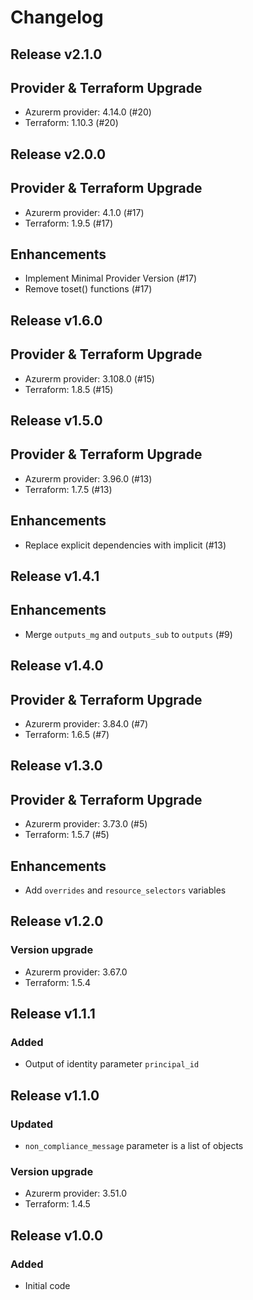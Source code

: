 # Changelog

## Release v2.1.0

## Provider & Terraform Upgrade
- Azurerm provider: 4.14.0 (#20)
- Terraform: 1.10.3 (#20)
   
## Release v2.0.0

## Provider & Terraform Upgrade
- Azurerm provider: 4.1.0 (#17)
- Terraform: 1.9.5 (#17)
## Enhancements
- Implement Minimal Provider Version (#17)
- Remove toset() functions (#17)
   
## Release v1.6.0

## Provider & Terraform Upgrade
- Azurerm provider: 3.108.0 (#15)
- Terraform: 1.8.5 (#15)
   
## Release v1.5.0

## Provider & Terraform Upgrade

- Azurerm provider: 3.96.0 (#13)
- Terraform: 1.7.5 (#13)

## Enhancements

- Replace explicit dependencies with implicit (#13)
   
## Release v1.4.1

## Enhancements

- Merge `outputs_mg` and `outputs_sub` to `outputs` (#9)


   
## Release v1.4.0

## Provider & Terraform Upgrade

- Azurerm provider: 3.84.0 (#7)
- Terraform: 1.6.5 (#7)


   
## Release v1.3.0

## Provider & Terraform Upgrade
- Azurerm provider: 3.73.0 (#5)
- Terraform: 1.5.7 (#5)

## Enhancements
- Add `overrides` and `resource_selectors` variables
   
## Release v1.2.0

### Version upgrade
-	Azurerm provider: 3.67.0
-	Terraform: 1.5.4
   
## Release v1.1.1

### Added
- Output of identity parameter `principal_id` 
   
## Release v1.1.0

### Updated
- `non_compliance_message` parameter is a list of objects
### Version upgrade
- Azurerm provider: 3.51.0
- Terraform: 1.4.5
   
## Release v1.0.0

### Added

- Initial code
   